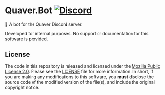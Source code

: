 # Quaver.Bot [![Discord](https://discordapp.com/api/guilds/354206121386573824/widget.png?style=shield)](https://discord.gg/nJa8VFr)

🤖 A bot for the Quaver Discord server.

Developed for internal purposes. No support or documentation for this software is provided.

## License
The code in this repository is released and licensed under the [Mozilla Public License 2.0](). Please see the [LICENSE]() file for more information. In short, if you are making any modifications to this software, you **must** disclose the source code of the modified version of the file(s), and include the original copyright notice.

